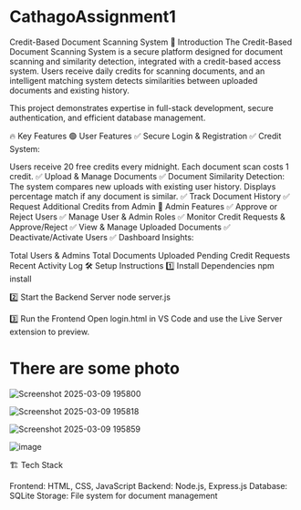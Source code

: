 # CathagoAssignment1
Credit-Based Document Scanning System
🚀 Introduction
The Credit-Based Document Scanning System is a secure platform designed for document scanning and similarity detection, integrated with a credit-based access system. Users receive daily credits for scanning documents, and an intelligent matching system detects similarities between uploaded documents and existing history.

This project demonstrates expertise in full-stack development, secure authentication, and efficient database management.

🔥 Key Features
🟢 User Features
✅ Secure Login & Registration
✅ Credit System:

Users receive 20 free credits every midnight.
Each document scan costs 1 credit.
✅ Upload & Manage Documents
✅ Document Similarity Detection:
The system compares new uploads with existing user history.
Displays percentage match if any document is similar.
✅ Track Document History
✅ Request Additional Credits from Admin
🔴 Admin Features
✅ Approve or Reject Users
✅ Manage User & Admin Roles
✅ Monitor Credit Requests & Approve/Reject
✅ View & Manage Uploaded Documents
✅ Deactivate/Activate Users
✅ Dashboard Insights:

Total Users & Admins
Total Documents Uploaded
Pending Credit Requests
Recent Activity Log
🛠️ Setup Instructions
1️⃣ Install Dependencies
npm install

2️⃣ Start the Backend Server
node server.js

3️⃣ Run the Frontend
Open login.html in VS Code and use the Live Server extension to preview.  

# There are some photo 


![Screenshot 2025-03-09 195800](https://github.com/user-attachments/assets/d6929d89-85c2-4fea-9613-df309f394838)

![Screenshot 2025-03-09 195818](https://github.com/user-attachments/assets/8afdd992-c2ef-482f-8c06-14f83b9a0a3d)

![Screenshot 2025-03-09 195859](https://github.com/user-attachments/assets/be5b5db0-c887-45c8-8c0d-24f839253401)

![image](https://github.com/user-attachments/assets/f3026583-8bd5-484e-8d5d-5ff3810c75ff)


🏗️ Tech Stack


Frontend: HTML, CSS, JavaScript
Backend: Node.js, Express.js
Database: SQLite
Storage: File system for document management














